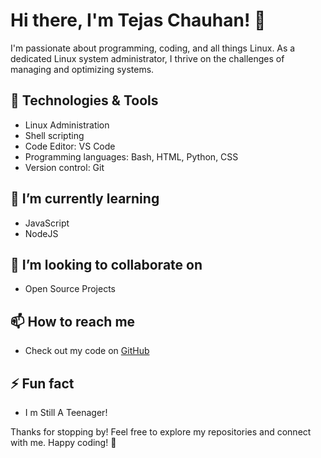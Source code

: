 # Hi there, I'm Tejas Chauhan! 👋

I'm passionate about programming, coding, and all things Linux. As a dedicated Linux system administrator, I thrive on the challenges of managing and optimizing systems.

## 🔧 Technologies & Tools

- Linux Administration
- Shell scripting
- Code Editor: VS Code
- Programming languages: Bash, HTML, Python, CSS
- Version control: Git

## 🌱 I’m currently learning

- JavaScript
- NodeJS

## 👯 I’m looking to collaborate on

- Open Source Projects

## 📫 How to reach me

- Check out my code on [GitHub](https://github.com/tejas-ch)

## ⚡ Fun fact

- I m Still A Teenager!

Thanks for stopping by! Feel free to explore my repositories and connect with me. Happy coding! 🚀
